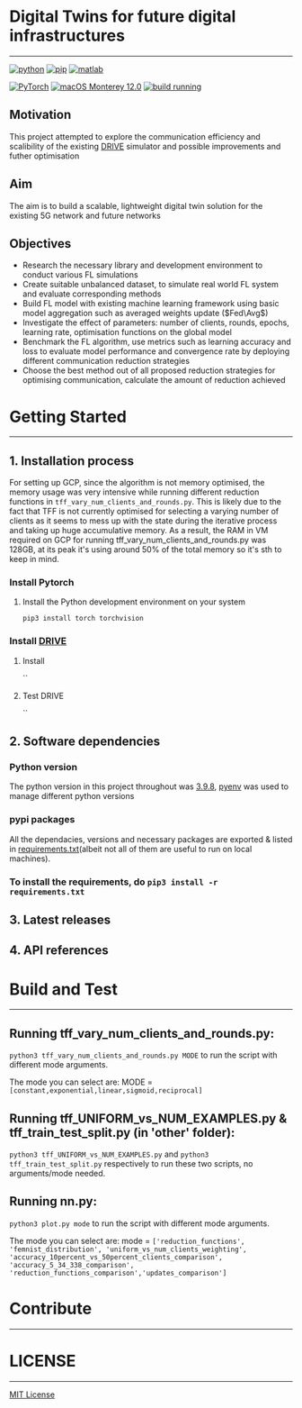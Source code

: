 # Digital Twins for future digital infrastructures
-----------------------------------------------------------------------------------
[![python](https://img.shields.io/badge/python-3.9.8-blue?style=plastic&logo=python)](https://www.python.org/downloads/release/python-398/)
[![pip](https://img.shields.io/badge/pip-v21.2.4-informational?&logo=pypi)](https://pypi.org/project/pip/21.2.4/)
[![matlab](https://img.shields.io/badge/MATLAB-R2021a-informational?&logo=data:icons8-matlab.svg)](https://pypi.org/project/pip/21.2.4/)

[![PyTorch](https://img.shields.io/badge/PyTorch-1.10-orange?logo=PyTorch)](https://github.com/pytorch/pytorch/releases/tag/v1.10.0)
[![macOS Monterey 12.0](https://img.shields.io/badge/macOS%20Monterey-12.0-megenta?&color=E95420&logo=macOS)](https://www.apple.com/uk/macos/monterey/)
[![build running](https://camo.githubusercontent.com/5f0fabd6204876617cdc4ef33c48da33ac049e53a38eae71b239f8450776fe48/68747470733a2f2f706f77657263692e6f73756f736c2e6f72672f6a6f622f7079746f7263682d6d61737465722d6e696768746c792d7079332d6c696e75782d70706336346c652d6770752f62616467652f69636f6e)](https://camo.githubusercontent.com/5f0fabd6204876617cdc4ef33c48da33ac049e53a38eae71b239f8450776fe48/68747470733a2f2f706f77657263692e6f73756f736c2e6f72672f6a6f622f7079746f7263682d6d61737465722d6e696768746c792d7079332d6c696e75782d70706336346c652d6770752f62616467652f69636f6e)

## Motivation 
This project attempted to explore the communication efficiency and scalibility of the existing [DRIVE](https://github.com/ioannismavromatis/DRIVE_Simulator) simulator and possible improvements and futher optimisation 
## Aim
The aim is to build a scalable, lightweight digital twin solution for the existing 5G network and future networks

## Objectives
* Research the necessary library and development environment to conduct various FL simulations
* Create suitable unbalanced dataset, to simulate real world FL system and evaluate corresponding methods
* Build FL model with existing machine learning framework using basic model aggregation such as averaged weights update ($Fed\Avg$)
* Investigate the effect of parameters: number of clients, rounds, epochs, learning rate, optimisation functions on the global model 
* Benchmark the FL algorithm, use metrics such as learning accuracy and loss to evaluate model performance and convergence rate by deploying different communication reduction strategies
* Choose the best method out of all proposed reduction strategies for optimising communication, calculate the amount of reduction achieved

# Getting Started
-----------------------------------------------------------------------------------
<!-- TODO: Guide users through getting your code up and running on their own system. In this section you can talk about: -->
## 1.    Installation process

For setting up GCP, since the algorithm is not memory optimised, the memory usage was very intensive while running different reduction functions in `tff_vary_num_clients_and_rounds.py`.  This is likely due to the fact that TFF is not currently optimised for selecting a varying number of clients as it seems to mess up 
with the state during the iterative process and taking up huge accumulative memory.  As a result, the RAM in VM required on GCP for running tff_vary_num_clients_and_rounds.py was 128GB, at its peak it's using around 50% of the total memory so it's sth to keep in mind. 
### Install Pytorch
1. Install the Python development environment on your system

    `pip3 install torch torchvision`


### Install [DRIVE](https://github.com/ioannismavromatis/DRIVE_Simulator)
1. Install 

    ``

2. Test DRIVE

    ``


## 2.    Software dependencies
### Python version
The python version in this project throughout was [3.9.8](https://www.python.org/downloads/release/python-388/), [pyenv](https://github.com/pyenv/pyenv) was used to manage different python versions
### pypi packages
All the dependacies, versions and necessary packages are exported & listed in [requirements.txt](requirements.txt)(albeit not all of them are useful to run on local machines). 
### To install the requirements, do `pip3 install -r requirements.txt`


## 3.	Latest releases
## 4.	API references

# Build and Test
-----------------------------------------------------------------------------------
<!-- TODO: Describe and show how to build your code and run the tests.  -->
## Running tff_vary_num_clients_and_rounds.py:

`python3 tff_vary_num_clients_and_rounds.py MODE` to run the script with different mode arguments.
<!-- `python3 tff_vary_num_clients_and_rounds.py mode &` to run it in the background -->


The mode you can select are: MODE = `[constant,exponential,linear,sigmoid,reciprocal]`


## Running tff_UNIFORM_vs_NUM_EXAMPLES.py & tff_train_test_split.py (in 'other' folder):

`python3 tff_UNIFORM_vs_NUM_EXAMPLES.py` and `python3 tff_train_test_split.py` respectively to run these two scripts, no arguments/mode needed.
<!-- `python3 tff_vary_num_clients_and_rounds.py mode &` to run it in the background -->


## Running nn.py:

`python3 plot.py mode` to run the script with different mode arguments.
<!-- `python3 tff_vary_num_clients_and_rounds.py mode &` to run it in the background -->


The mode you can select are: mode = `['reduction_functions', 'femnist_distribution', 'uniform_vs_num_clients_weighting', 'accuracy_10percent_vs_50percent_clients_comparison', 'accuracy_5_34_338_comparison', 'reduction_functions_comparison','updates_comparison']`
# Contribute
-----------------------------------------------------------------------------------
<!-- TODO: Explain how other users and developers can contribute to make your code better.  -->

<!-- If you want to learn more about creating good readme files then refer the following [guidelines](https://docs.microsoft.com/en-us/azure/devops/repos/git/create-a-readme?view=azure-devops). You can also seek inspiration from the below readme files:
- [ASP.NET Core](https://github.com/aspnet/Home)
- [Visual Studio Code](https://github.com/Microsoft/vscode)
- [Chakra Core](https://github.com/Microsoft/ChakraCore) -->

# LICENSE
-----------------------------------------------------------------------------------
[MIT License](LICENSE)
